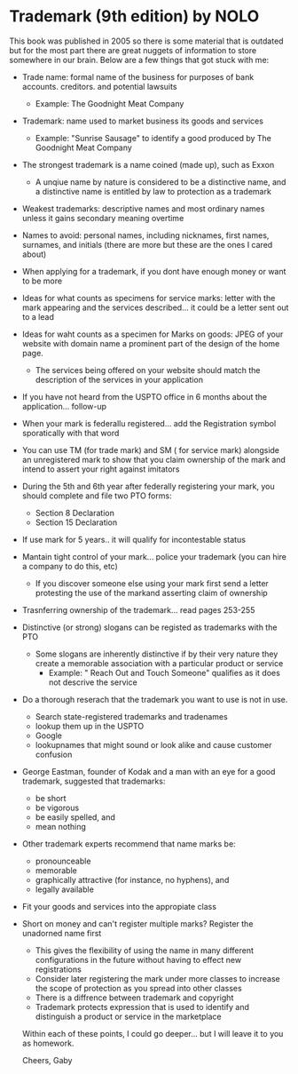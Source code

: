 # Trademark (9th edition) by NOLO

This book was published in 2005 so there is some material that is outdated but for the most part there are great 
nuggets of information to store somewhere in our brain. Below are a few things that got stuck with me:

- Trade name: formal name of the business for purposes of bank accounts. creditors. and potential lawsuits
    - Example: The Goodnight Meat Company
- Trademark: name used to market business its goods and services
    - Example: "Sunrise Sausage" to identify a good produced by The Goodnight Meat Company
- The strongest trademark is a name coined (made up), such as Exxon
    - A unqiue name by nature is considered to be a distinctive name, and a distinctive name is entitled by law to
      protection as a trademark
- Weakest trademarks: descriptive names and most ordinary names unless it gains secondary meaning overtime
- Names to avoid: personal names, including nicknames, first names, surnames, and initials (there are more but these are the ones I cared about)
- When applying for a trademark, if you dont have enough money or want to be more
- Ideas for what counts as specimens for service marks: letter with the mark appearing and the services described... it could be a letter sent out to a lead
- Ideas for waht counts as a specimen for Marks on goods: JPEG of your website with domain name a prominent part of the design of the home page.
  - The services being offered on your website should match the description of the services in your application
- If you have not heard from the USPTO office in 6 months about the application... follow-up
- When your mark is federallu registered... add the Registration symbol sporatically with that word
- You can use TM (for trade mark) and SM ( for service mark) alongside an unregistered mark to show that you claim ownership of the mark and intend to assert your
  right against imitators
- During the 5th and 6th year after federally registering your mark, you should complete and file two PTO forms:
  - Section 8 Declaration
  - Section 15 Declaration
- If use mark for 5 years.. it will qualify for incontestable status
- Mantain tight control of your mark... police your trademark (you can hire a company to do this, etc)
  - If you discover someone else using your mark first send a letter protesting the use of the markand asserting claim of ownership
- Trasnferring ownership of the trademark... read pages 253-255
- Distinctive (or strong) slogans can be registed as trademarks with the PTO
  - Some slogans are inherently distinctive if by their very nature they create a memorable association with a particular product or service
    - Example: " Reach Out and Touch Someone" qualifies as it does not descrive the service
- Do a thorough reserach that the trademark you want to use is not in use.
    - Search state-registered trademarks and tradenames
    - lookup them up in the USPTO
    - Google
    - lookupnames that might sound or look alike and cause customer confusion
- George Eastman, founder of Kodak and a man with an eye for a good trademark, suggested that trademarks:
  - be short
  - be vigorous
  - be easily spelled, and
  - mean nothing
- Other trademark experts recommend that name marks be:
  - pronounceable
  - memorable
  - graphically attractive (for instance, no hyphens), and
  - legally available
- Fit your goods and services into the appropiate class
- Short on money and can't register multiple marks? Register the unadorned name first 
  - This gives the flexibility of using the name in many different configurations in the future without having to effect new registrations
  - Consider later registering the mark under more classes to increase the scope of protection as you spread into other classes
  - There is a diffrence between trademark and copyright
  - Trademark protects expression that is used to identify and distinguish a product or service in the marketplace

  Within each of these points, I could go deeper... but I will leave it to you as homework.

  Cheers,
  Gaby
